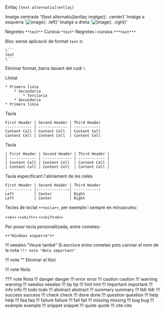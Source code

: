 Enllaç `[text alternatiu](enllaç)`

Imatge centrada '![text alternatiu](enllaç imatge){: .center}'
Imatge a esquerra '![image](_imatges/cc_arma_v4_440.png){: .left}'
Imatge a dreta '![image](http://www.cavallersdelcel.cat/images/stories/CC/userbar2.png){: .right}'

Negretes `**text**`
Cursiva `*text*`
Negretes i cursiva `***text***`

Bloc sense aplicació de format `text` o:
```
\```
text
\```
```

Eliminar format, barra davant del codi `\`

Llistat

```
* Primera linia
	* Secundaria
		* Terciaria
	* Secundaria
* Primera linia  
```

Taula

```
First Header | Second Header | Third Header
------------ | ------------- | ------------
Content Cell | Content Cell  | Content Cell
Content Cell | Content Cell  | Content Cell
```

Taula

```
| First Header | Second Header | Third Header |
| ------------ | ------------- | ------------ |
| Content Cell | Content Cell  | Content Cell |
| Content Cell | Content Cell  | Content Cell |
```

Taula especificant l'aliniament de les celes

```
First Header | Second Header | Third Header
:----------- |:-------------:| -----------:
Left         | Center        | Right
Left         | Center        | Right
```

Tecles de teclat `++tecla++`, per exemple i sempre en minuscules:

`++b++`
`++shift++`
`++shift+b++`

Per posar tecla personalitzada, entre cometes:

`++"Windows esquerra"++`

!!! seealso "Veure també"
	Si escriure entre cometes pots canviar el nom de la nota `!!! note "Nota important"`

!!! note ""
	Eliminar el titol.

!!! note
	Nota

??? note
	Nota
!!! danger
	danger
!!! error
	error
!!! caution
	caution
!!! warning
	warning
!!! seealso
	seealso
!!! tip
	tip
!!! hint
	hint
!!! important
	important
!!! info
	info
!!! todo
	todo
!!! abstract
	abstract
!!! summary
	summary
!!! tldr
	tldr
!!! success
	success
!!! check
	check
!!! done
	done
!!! question
	question
!!! help
	help
!!! faq
	faq
!!! failure
	failure
!!! fail
	fail
!!! missing
	missing
!!! bug
	bug
!!! example
	example
!!! snippet
	snippet
!!! quote
	quote
!!! cite
	cite